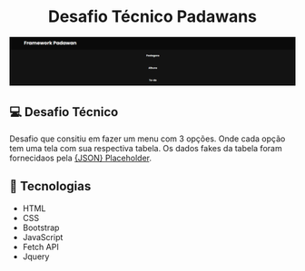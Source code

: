 <h1 align="center">
    Desafio Técnico Padawans
</h1>

<img src="/img/menu1.png">

## 💻 Desafio Técnico

Desafio que consitiu em fazer um menu com 3 opções. Onde cada opção tem uma tela com sua respectiva tabela. 
Os dados fakes da tabela foram fornecidaos pela [{JSON} Placeholder](https://jsonplaceholder.typicode.com/).

## 🚀 Tecnologias

- HTML
- CSS
- Bootstrap
- JavaScript
- Fetch API 
- Jquery

